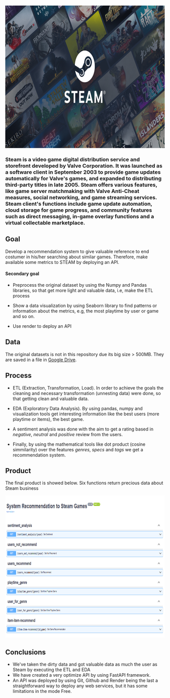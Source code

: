 <p align="center">
  <a href="https://store.steampowered.com/?l=english"><img src="assets/steamLogo.jpg" alt="Steam" height="450px"></a>
</p>

### **Steam** is a video game digital distribution service and storefront developed by Valve Corporation. It was launched as a software client in September 2003 to provide game updates automatically for Valve's games, and expanded to distributing third-party titles in late 2005. Steam offers various features, like game server matchmaking with Valve Anti-Cheat measures, social networking, and game streaming services. Steam client's functions include game update automation, cloud storage for game progress, and community features such as direct messaging, in-game overlay functions and a virtual collectable marketplace.

## Goal

Develop a recommendation system to give valuable reference to end costumer in his/her searching about similar games. Therefore, make available some metrics to STEAM by deploying an API.

#### Secondary goal

*   Preprocess the original dataset by using the Numpy and Pandas libraries, so that get more light and valuable data, i.e, make the ETL process

*   Show a data visualization by using Seaborn library to find patterns or information about the metrics, e.g, the most playtime by user or game and so on.

* Use render to deploy an API

## Data

The original datasets is not in this repository due its big size > 500MB. They are saved in a file in <a href="https://drive.google.com/drive/folders/1x2wj2gC2Ex9dw1S1Lv-UpDYhcYJgTQKz">Google Drive</a>.

## Process

*   ETL (Extraction, Transformation, Load). In order to achieve the goals the cleaning and necessary transformation (unnesting data) were done, so that getting clean and valuable data.

*   EDA (Exploratory Data Analysis). By using pandas, numpy and visualization tools get interesting information like the best users (more playtime or items), the best game.

*   A sentiment analysis was done with the aim to get a rating based in *negative*, *neutral* and *positive* review from the users.

*   Finally, by using the mathematical tools like dot product (cosine simmilarity) over the features *genres*, *specs* and *tags* we get a recommendation system.

## Product

The final product is showed below. Six functions return precious data about Steam business

<p align="center">
  <a href="https://gamesteamrecommendation-pimlops.onrender.com/docs#/"><img src="assets/apiImage.png" alt="Api" height="450px"></a>
</p>

## Conclusions

*   We've taken the dirty data and got valuable data as much the user as Steam by executing the ETL and EDA
*   We have created a very optimize API by using FastAPI framework.
*   An API was deployed by using Git, Github and Render being the last a straightforward way to deploy any web services, but it has some limitations in the mode Free.